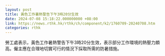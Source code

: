 ```yaml
---
layout: post
title: 黃色工作暑熱警告下午3時20分生效
date: 2024-07-08 15:18:22.000000000 +08:00
link: https://news.rthk.hk/rthk/ch/component/k2/1760709-20240708.htm
categories: rthk
---
```


勞工處表示，黃色工作暑熱警告下午3時20分生效，表示部分工作環境的熱壓力頗高。僱主應在合理地切實可行的情況下採取所需的防暑措施。
